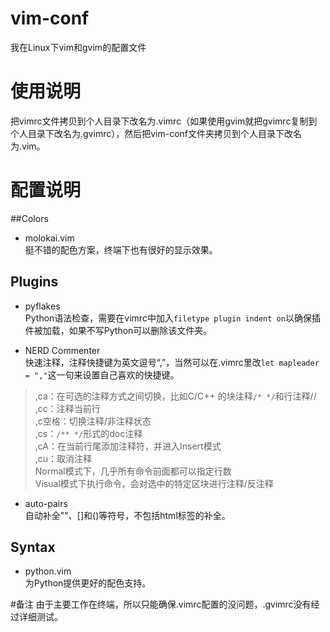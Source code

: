 # vim-conf
我在Linux下vim和gvim的配置文件

# 使用说明
把vimrc文件拷贝到个人目录下改名为.vimrc（如果使用gvim就把gvimrc复制到个人目录下改名为.gvimrc），然后把vim-conf文件夹拷贝到个人目录下改名为.vim。

# 配置说明
##Colors
* molokai.vim  
挺不错的配色方案，终端下也有很好的显示效果。

## Plugins 
* pyflakes  
Python语法检查，需要在vimrc中加入`filetype plugin indent on`以确保插件被加载，如果不写Python可以删除该文件夹。  

* NERD Commenter  
快速注释，注释快捷键为英文逗号“,”，当然可以在.vimrc里改`let mapleader = ","`这一句来设置自己喜欢的快捷键。  
> ,ca：在可选的注释方式之间切换，比如C/C++ 的块注释`/* */`和行注释//  
> ,cc：注释当前行  
> ,c空格：切换注释/非注释状态  
> ,cs：`/** */`形式的doc注释  
> ,cA：在当前行尾添加注释符，并进入Insert模式  
> ,cu：取消注释  
> Normal模式下，几乎所有命令前面都可以指定行数  
> Visual模式下执行命令，会对选中的特定区块进行注释/反注释  

* auto-pairs  
自动补全""、[]和()等符号，不包括html标签的补全。

## Syntax
* python.vim  
为Python提供更好的配色支持。


#备注
由于主要工作在终端，所以只能确保.vimrc配置的没问题，.gvimrc没有经过详细测试。
